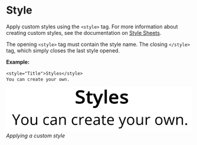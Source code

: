 # Style

Apply custom styles using the `<style>` tag. For more information about creating custom styles, see the documentation on [Style Sheets](StyleSheets.md).

The opening `<style>` tag must contain the style name. The closing `</style>` tag, which simply closes the last style opened.

**Example:**

```
<style="Title">Styles</style>
You can create your own.
```

![Example image](../images/TMP_RichTextStyle.png)<br/>
_Applying a custom style_
